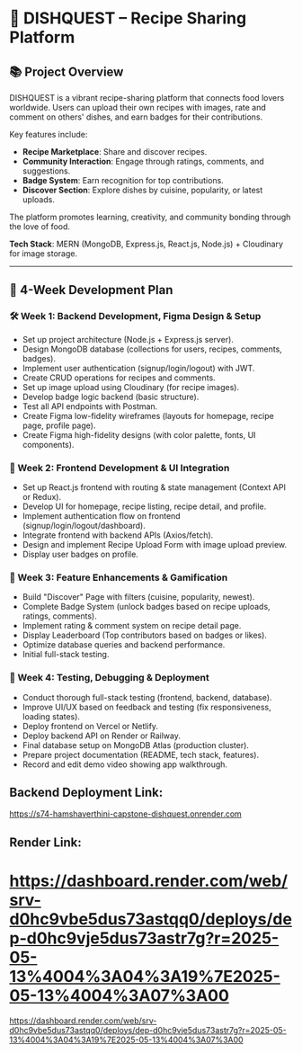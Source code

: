 # 🍴 DISHQUEST – Recipe Sharing Platform

## 📚 Project Overview

DISHQUEST is a vibrant recipe-sharing platform that connects food lovers worldwide. Users can upload their own recipes with images, rate and comment on others' dishes, and earn badges for their contributions.

Key features include:
- **Recipe Marketplace**: Share and discover recipes.
- **Community Interaction**: Engage through ratings, comments, and suggestions.
- **Badge System**: Earn recognition for top contributions.
- **Discover Section**: Explore dishes by cuisine, popularity, or latest uploads.

The platform promotes learning, creativity, and community bonding through the love of food.

**Tech Stack**: MERN (MongoDB, Express.js, React.js, Node.js) + Cloudinary for image storage.

---

## 📅 4-Week Development Plan

### 🛠️ Week 1: Backend Development, Figma Design & Setup
- Set up project architecture (Node.js + Express.js server).
- Design MongoDB database (collections for users, recipes, comments, badges).
- Implement user authentication (signup/login/logout) with JWT.
- Create CRUD operations for recipes and comments.
- Set up image upload using Cloudinary (for recipe images).
- Develop badge logic backend (basic structure).
- Test all API endpoints with Postman.
- Create Figma low-fidelity wireframes (layouts for homepage, recipe page, profile page).
- Create Figma high-fidelity designs (with color palette, fonts, UI components).

### 🎨 Week 2: Frontend Development & UI Integration
- Set up React.js frontend with routing & state management (Context API or Redux).
- Develop UI for homepage, recipe listing, recipe detail, and profile.
- Implement authentication flow on frontend (signup/login/logout/dashboard).
- Integrate frontend with backend APIs (Axios/fetch).
- Design and implement Recipe Upload Form with image upload preview.
- Display user badges on profile.

### 🚀 Week 3: Feature Enhancements & Gamification
- Build "Discover" Page with filters (cuisine, popularity, newest).
- Complete Badge System (unlock badges based on recipe uploads, ratings, comments).
- Implement rating & comment system on recipe detail page.
- Display Leaderboard (Top contributors based on badges or likes).
- Optimize database queries and backend performance.
- Initial full-stack testing.

### 🚢 Week 4: Testing, Debugging & Deployment
- Conduct thorough full-stack testing (frontend, backend, database).
- Improve UI/UX based on feedback and testing (fix responsiveness, loading states).
- Deploy frontend on Vercel or Netlify.
- Deploy backend API on Render or Railway.
- Final database setup on MongoDB Atlas (production cluster).
- Prepare project documentation (README, tech stack, features).
- Record and edit demo video showing app walkthrough.


## Backend Deployment Link:
https://s74-hamshaverthini-capstone-dishquest.onrender.com

## Render Link:

https://dashboard.render.com/web/srv-d0hc9vbe5dus73astqq0/deploys/dep-d0hc9vje5dus73astr7g?r=2025-05-13%4004%3A04%3A19%7E2025-05-13%4004%3A07%3A00
=======
https://dashboard.render.com/web/srv-d0hc9vbe5dus73astqq0/deploys/dep-d0hc9vje5dus73astr7g?r=2025-05-13%4004%3A04%3A19%7E2025-05-13%4004%3A07%3A00
